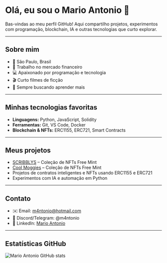 # Olá, eu sou o Mario Antonio 👋

Bas-vindas ao meu perfil GitHub! Aqui compartilho projetos, experimentos com programação, blockchain, IA e outras tecnologias que curto explorar.

---

## Sobre mim
- 📍 São Paulo, Brasil  
- 💼 Trabalho no mercado financeiro  
- 💻 Apaixonado por programação e tecnologia  
- 🎬 Curto filmes de ficção  
- 🎯 Sempre buscando aprender mais  

---

## Minhas tecnologias favoritas
- **Linguagens:** Python, JavaScript, Solidity  
- **Ferramentas:** Git, VS Code, Docker  
- **Blockchain & NFTs:** ERC1155, ERC721, Smart Contracts

---

## Meus projetos
- [SCRIBBLYS](https://basescan.org/token/0xbc29120f02a35228ca200651568b7515f6607d16) – Coleção de NFTs Free Mint
- [Cool Moggies](https://basescan.org/token/0x4e673344f1B44d23961C299B649662CE34B01B29) – Coleção de NFTs Free Mint
- Projetos de contratos inteligentes e NFTs usando ERC1155 e ERC721
- Experimentos com IA e automação em Python  

---

## Contato
- ✉️ Email: m4ntonio@hotmail.com
- 💬 Discord/Telegram: @m4ntonio 
- 🔗 LinkedIn: [Mario Antonio](https://www.linkedin.com/in/m4ntonio)  

---

## Estatísticas GitHub
![Mario Antonio GitHub stats](https://github-readme-stats.vercel.app/api?username=m4ntonio&show_icons=true&theme=radical)


<!--
**m4ntonio/m4ntonio** is a ✨ _special_ ✨ repository because its `README.md` (this file) appears on your GitHub profile.

Here are some ideas to get you started:

- 🔭 I’m currently working on ...
- 🌱 I’m currently learning ...
- 👯 I’m looking to collaborate on ...
- 🤔 I’m looking for help with ...
- 💬 Ask me about ...
- 📫 How to reach me: ...
- 😄 Pronouns: ...
- ⚡ Fun fact: ...
-->
